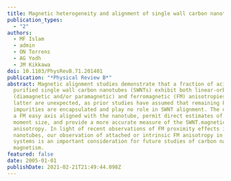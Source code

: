 ```yaml
---
title: Magnetic heterogeneity and alignment of single wall carbon nanotubes
publication_types:
  - "2"
authors:
  - MF Islam
  - admin
  - ON Torrens
  - AG Yodh
  - JM Kikkawa
doi: 10.1103/PhysRevB.71.201401
publication: "*Physical Review B*"
abstract: Magnetic alignment studies demonstrate that a fraction of acid
  purified single wall carbon nanotubes (SWNTs) exhibit both linear-orbital
  (diamagnetic and/or paramagnetic) and ferromagnetic (FM) anisotropies, The
  latter are unexpected, as prior studies have assumed that remaining FM
  impurities are encapsulated and play no role in SWNT alignment. The data imply
  a FM easy axis aligned with the nanotube, permit direct estimates of the FM
  moment size, and provide a more accurate measure of the SWNT.magnetic
  anisotropy. In light of recent observations of FM proximity effects in
  nanotubes, our observation of attached or intrinsic FM anisotropy in these
  systems is an important consideration for future studies of carbon nanotube
  magnetism.
featured: false
date: 2005-01-01
publishDate: 2021-02-21T21:49:44.098Z
---
```

